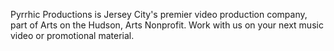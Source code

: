 Pyrrhic Productions is Jersey City's premier video production company, part of Arts on the Hudson, Arts Nonprofit. Work with us on your next music video or promotional material. 
